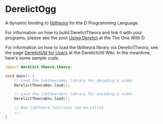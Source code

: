 DerelictOgg
==========

A dynamic binding to [libtheora][1] for the D Programming Language.

For information on how to build DerelictTheora and link it with your programs, please see the post [Using Derelict][2] at the The One With D.

For information on how to load the libtheora library via DerelictTheora, see the page [DerelictUtil for Users][3] at the DerelictUtil Wiki. In the meantime, here's some sample code.

```D
import derelict.theora.theora;

void main() {
    // Load the libtheoradec library for decoding a video
    DerelictTheoraDec.load();

    // Load the libtheoraenc library for encoding a video
    DerelictTheoraEnc.load();

    // Now libtheora functions can be called.
    ...
}
```

[1]: http://xiph.org/theora/
[2]: http://dblog.aldacron.net/derelict-help/using-derelict/
[3]: https://github.com/DerelictOrg/DerelictUtil/wiki/DerelictUtil-for-Users
